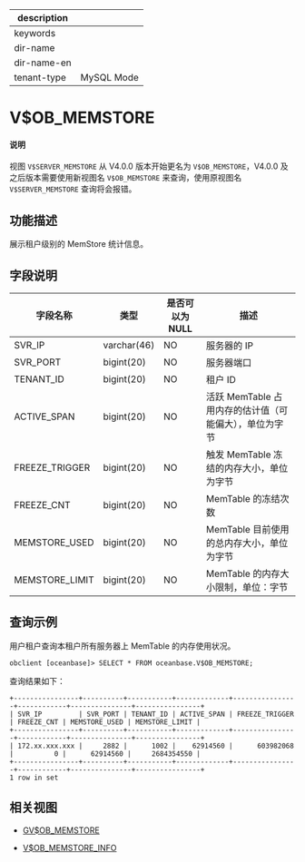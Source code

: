 |description||
|---|---|
|keywords||
|dir-name||
|dir-name-en||
|tenant-type|MySQL Mode|

# V$OB_MEMSTORE

<main id="notice" type='explain'>
<h4>说明</h4>
<p>视图 <code>V$SERVER_MEMSTORE</code> 从 V4.0.0 版本开始更名为 <code>V$OB_MEMSTORE</code>，V4.0.0 及之后版本需要使用新视图名 <code>V$OB_MEMSTORE</code> 来查询，使用原视图名 <code>V$SERVER_MEMSTORE</code> 查询将会报错。</p>
</main>

## 功能描述

展示租户级别的 MemStore 统计信息。

## 字段说明

|    **字段名称**    |   **类型**    | **是否可以为 NULL** |              **描述**              |
|----------------|-------------|----------------|----------------------------------|
| SVR_IP         | varchar(46) | NO             | 服务器的 IP                          |
| SVR_PORT       | bigint(20)  | NO             | 服务器端口                            |
| TENANT_ID      | bigint(20)  | NO             | 租户 ID                            |
| ACTIVE_SPAN    | bigint(20)  | NO             | 活跃 MemTable 占用内存的估计值（可能偏大），单位为字节 |
| FREEZE_TRIGGER | bigint(20)  | NO             | 触发 MemTable 冻结的内存大小，单位为字节        |
| FREEZE_CNT     | bigint(20)  | NO             | MemTable 的冻结次数                   |
| MEMSTORE_USED  | bigint(20)  | NO             | MemTable 目前使用的总内存大小，单位为字节        |
| MEMSTORE_LIMIT      | bigint(20)  | NO             | MemTable 的内存大小限制，单位：字节           |

## 查询示例

用户租户查询本租户所有服务器上 MemTable 的内存使用状况。

```shell
obclient [oceanbase]> SELECT * FROM oceanbase.V$OB_MEMSTORE;
```

查询结果如下：

```shell
+----------------+----------+-----------+-------------+----------------+------------+---------------+----------------+
| SVR_IP         | SVR_PORT | TENANT_ID | ACTIVE_SPAN | FREEZE_TRIGGER | FREEZE_CNT | MEMSTORE_USED | MEMSTORE_LIMIT |
+----------------+----------+-----------+-------------+----------------+------------+---------------+----------------+
| 172.xx.xxx.xxx |     2882 |      1002 |    62914560 |      603982068 |          0 |      62914560 |     2684354550 |
+----------------+----------+-----------+-------------+----------------+------------+---------------+----------------+
1 row in set
```

## 相关视图

* [GV$OB_MEMSTORE](1600.gv-ob_memstore-of-mysql-mode.md)

* [V$OB_MEMSTORE_INFO](32100.v-ob_memstore_info-of-mysql-mode.md)
